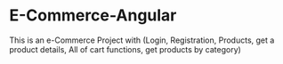 # E-Commerce-Angular
This is an e-Commerce Project with (Login, Registration, Products, get a product details, All of cart functions, get products by category)
